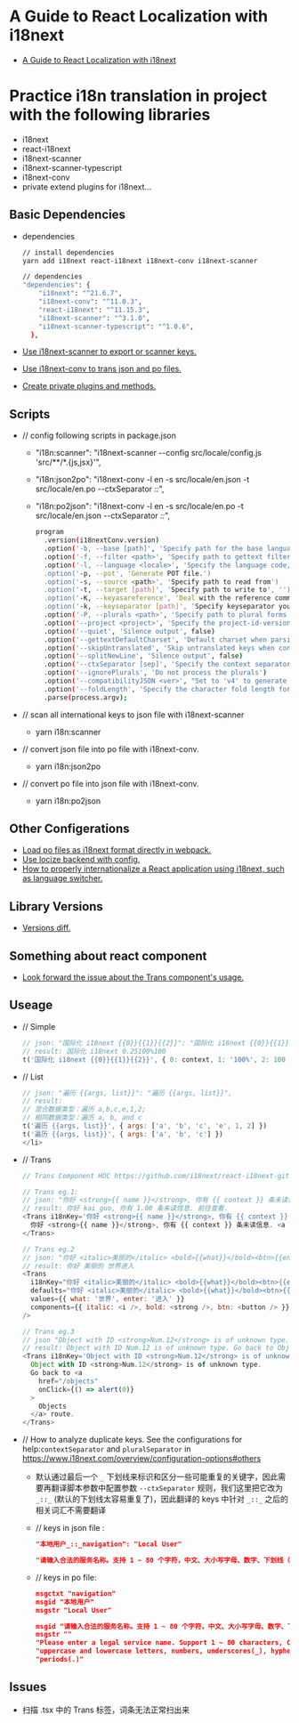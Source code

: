 
# A Guide to React Localization with i18next

- [A Guide to React Localization with i18next](https://phrase.com/blog/posts/localizing-react-apps-with-i18next)

# Practice i18n translation in project with the following libraries

- i18next
- react-i18next
- i18next-scanner
- i18next-scanner-typescript
- i18next-conv
- private extend plugins for i18next...

## Basic Dependencies

- dependencies

  ```sh
  // install dependencies
  yarn add i18next react-i18next i18next-conv i18next-scanner

  // dependencies
  "dependencies": {
      "i18next": "^21.6.7",
      "i18next-conv": "^11.0.3",
      "react-i18next": "^11.15.3",
      "i18next-scanner": "^3.1.0",
      "i18next-scanner-typescript": "^1.0.6",
    },
  ```

- [Use i18next-scanner to export or scanner keys.](https://github.com/i18next/i18next-scanner)
- [Use i18next-conv to trans json and po files.](<https://github.com/i18next/i18next-gettext-converter>)
- [Create private plugins and methods.](https://www.i18next.com/misc/creating-own-plugins#create-a-private-method-to-initialize-your-plugin)

## Scripts

- // config following scripts in package.json
  - "i18n:scanner": "i18next-scanner --config src/locale/config.js 'src/**/*.{js,jsx}'",
  - "i18n:json2po": "i18next-conv -l en -s src/locale/en.json -t src/locale/en.po --ctxSeparator _::_",
  - "i18n:po2json": "i18next-conv -l en -s src/locale/en.po -t src/locale/en.json --ctxSeparator _::_",

    ```bash
    program
      .version(i18nextConv.version)
      .option('-b, --base [path]', 'Specify path for the base language file. only take effect with -K option', '')
      .option('-f, --filter <path>', 'Specify path to gettext filter')
      .option('-l, --language <locale>', 'Specify the language code, eg. \'en\'')
      .option('-p, --pot', 'Generate POT file.')
      .option('-s, --source <path>', 'Specify path to read from')
      .option('-t, --target [path]', 'Specify path to write to', '')
      .option('-K, --keyasareference', 'Deal with the reference comment as a key', false)
      .option('-k, --keyseparator [path]', 'Specify keyseparator you want to use, defaults to ##', '##')
      .option('-P, --plurals <path>', 'Specify path to plural forms definitions')
      .option('--project <project>', 'Specify the project-id-version when converting json to gettext')
      .option('--quiet', 'Silence output', false)
      .option('--gettextDefaultCharset', 'Default charset when parsing gettext files with gettext-parser', 'UTF-8')
      .option('--skipUntranslated', 'Skip untranslated keys when converting into json', false)
      .option('--splitNewLine', 'Silence output', false)
      .option('--ctxSeparator [sep]', 'Specify the context separator', '_')
      .option('--ignorePlurals', 'Do not process the plurals')
      .option('--compatibilityJSON <ver>', "Set to 'v4' to generate i18next@21 compatible json files")
      .option('--foldLength', 'Specify the character fold length for strings', 76)
      .parse(process.argv);
    ```

- // scan all international keys to json file with i18next-scanner
  - yarn i18n:scanner

- // convert json file into po file with i18next-conv.
  - yarn i18n:json2po

- // convert po file into json file with i18next-conv.
  - yarn i18n:po2json

## Other Configerations

- [Load po files as i18next format directly in webpack.](https://github.com/queicherius/i18next-po-loader)
- [Use locize backend with config.](https://github.com/locize/react-tutorial)
- [How to properly internationalize a React application using i18next, such as language switcher.](https://dev.to/adrai/how-to-properly-internationalize-a-react-application-using-i18next-3hdb)

## Library Versions

- [Versions diff.](https://react.i18next.com/latest/migrating-v9-to-v10)

## Something about react component

- [Look forward the issue about the Trans component's usage.](https://stackoverflow.com/questions/55000798/react-i18next-and-replacing-placeholder-keys-with-components)

## Useage

- // Simple

  ```javascript
  // json: "国际化 i18next {{0}}{{1}}{{2}}": "国际化 i18next {{0}}{{1}}{{2}}"
  // result: 国际化 i18next 0.25100%100
  t('国际化 i18next {{0}}{{1}}{{2}}', { 0: context, 1: '100%', 2: 100 })
  ```

- // List

  ```javascript
  // json: "遍历 {{args, list}}": "遍历 {{args, list}}",
  // result: 
  // 混合数据类型：遍历 a,b,c,e,1,2; 
  // 相同数据类型：遍历 a, b, and c
  t('遍历 {{args, list}}', { args: ['a', 'b', 'c', 'e', 1, 2] })
  t('遍历 {{args, list}}', { args: ['a', 'b', 'c'] })
  </li>
  ````

- // Trans

  ```javascript
  // Trans Component HOC https://github.com/i18next/react-i18next-gitbook/blob/master/latest/trans-component.md

  // Trans eg.1: 
  // json: "你好 <strong>{{ name }}</strong>, 你有 {{ context }} 条未读信息. <a href=\"http://baidu.com\">前往查看</a>": "你好 <1><0>{{name}}</0></1>, 你有 <3>{{context}}</3> 条未读信息. <5>前往查看</5>.",
  // result: 你好 kai guo, 你有 1.00 条未读信息. 前往查看.
  <Trans i18nKey='你好 <strong>{{ name }}</strong>, 你有 {{ context }} 条未读信息. <a href="http://baidu.com">前往查看</a>' count={context * 100}>
    你好 <strong>{{ name }}</strong>, 你有 {{ context }} 条未读信息. <a href="http://baidu.com">前往查看</a>.
  </Trans>

  // Trans eg.2
  // json: "你好 <italic>美丽的</italic> <bold>{{what}}</bold><btn>{{enter}}</btn>": "你好 <italic>美丽的</italic> <bold>{{what}}</bold><btn>{{enter}}</btn>"
  // result: 你好 美丽的 世界进入
  <Trans
    i18nKey="你好 <italic>美丽的</italic> <bold>{{what}}</bold><btn>{{enter}}</btn>" // optional -> fallbacks to defaults if not provided
    defaults="你好 <italic>美丽的</italic> <bold>{{what}}</bold><btn>{{enter}}</btn>" // optional defaultValue
    values={{ what: '世界', enter: '进入' }}
    components={{ italic: <i />, bold: <strong />, btn: <button /> }}
  />

  // Trans eg.3
  // json "Object with ID <strong>Num.12</strong> is of unknown type.Go back to <a href=\"/objects\" onClick={() => alert(0)}>Objects</a> route.": "Object with ID <1>Num.12</1> is of unknown type. Go back to <3>Objects</3> route.",
  // result: Object with ID Num.12 is of unknown type. Go back to Objects route.
  <Trans i18nKey='Object with ID <strong>Num.12</strong> is of unknown type.Go back to <a href="/objects" onClick={() => alert(0)}>Objects</a> route.'>
    Object with ID <strong>Num.12</strong> is of unknown type.
    Go back to <a
      href="/objects"
      onClick={() => alert(0)}
    >
      Objects
    </a> route.
  </Trans>
  ```

- // How to analyze duplicate keys. See the configurations for help:`contextSeparator` and `pluralSeparator` in <https://www.i18next.com/overview/configuration-options#others>
  - 默认通过最后一个 `_` 下划线来标识和区分一些可能重复的关键字，因此需要再翻译脚本参数中配置参数 `--ctxSeparator` 规则，我们这里把它改为 `_::_` (默认的下划线太容易重复了)，因此翻译的 keys 中针对 `_::_` 之后的相关词汇不需要翻译
  - // keys in json file :
  
    ```json
    "本地用户_::_navigation": "Local User"

    "请输入合法的服务名称。支持 1 ~ 80 个字符，中文、大小写字母、数字、下划线（_）、连字符（-）和句点（.）": "Please enter a legal service name. Support 1 ~ 80 characters, Chinese, uppercase and lowercase letters, numbers, underscores(_), hyphens(-) and periods(.)",
    ```

  - // keys in po file:

    ```json
    msgctxt "navigation"
    msgid "本地用户"
    msgstr "Local User"

    msgid "请输入合法的服务名称。支持 1 ~ 80 个字符，中文、大小写字母、数字、下划线（_）、连字符（-）和句点（.）"
    msgstr ""
    "Please enter a legal service name. Support 1 ~ 80 characters, Chinese, "
    "uppercase and lowercase letters, numbers, underscores(_), hyphens(-) and "
    "periods(.)"

    ```

## Issues

- 扫描 .tsx 中的 Trans 标签，词条无法正常扫出来
